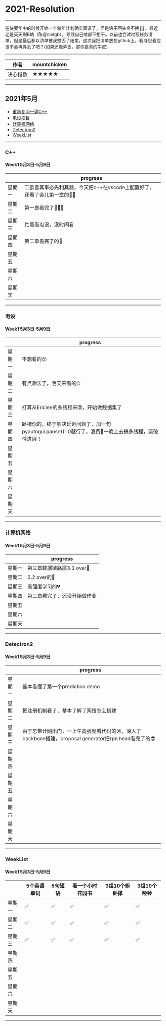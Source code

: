 # 2021-Resolution
****
在快要年中的时候开始一个新年计划确实离谱了，但是浪子回头金不换🤦‍♂️。最近老是天天刷B站（陈睿nmlgb），导致自己啥都不想干。以前也尝试过写任务清单，但是最后都以清单被我整丢了结束。这次我把清单放在github上，我寻思着应该不会再弄丢了吧？(如果还能弄丢，那你是真的牛皮)
****
|作者|mountchicken|
|---|---
|决心指数|★★★★★

****
## 2021年5月
* [重新复习一遍C++](#C++)
* [电设项目](#电设)
* [计算机网络](#计算机网络)
* [Detectron2](#Detectron2)
* [WeekList](#WeekList)
****
### C++
#### Week1 5月3日-5月9日
| |progress|
|----|----|
|星期一|工欲善其事必先利其器，今天把c++在vscode上配置好了，还看了会儿第一章的🏃‍♀️|
|星期二|第一章看完了🤸🏿‍♀️ |
|星期三|忙着看电设，没时间看|
|星期四|第二章看完了的💨|
|星期五| |
|星期六| | 
|星期天| |
****
### 电设
#### Week1 5月3日-5月9日
| |progress|
|----|----|
|星期一|不想看的😕 | 
|星期二|有点想法了，明天来看的🙄 | 
|星期三|打算从Ericlee的多线程来改，开始做数据集了| 
|星期四|卧槽你的，终于解决延迟问题了，加一句pyautogui.pause()=0就行了，浪费👴一晚上去搞多线程，突破性进展！ | 
|星期五| | 
|星期六| | 
|星期天| | 
****  
### 计算机网络
#### Week1 5月3日-5月9日
| |progress|
|----|----|
|星期一|第三章数据链路层3.1 over🤳 | 
|星期二|3.2 over的💟| 
|星期三|高强度学习的💔| 
|星期四|第三章看完了，还没开始做作业| 
|星期五| | 
|星期六| | 
|星期天| | 
****  
### Detectron2
#### Week1 5月3日-5月9日
| |progress|
|----|----|
|星期一|基本看懂了第一个prediction demo | 
|星期二|把注册机制看了，基本了解了网络怎么搭建| 
|星期三|由于忘带计网出门，一上午高强度看代码的😵，深入了backbone搭建，proposal generator把rpn head看完了的😎 |
|星期四| | 
|星期五| |
|星期六| |  
|星期天| | 
****  

### WeekList
#### Week1 5月3日-5月9日
| |5个英语单词|5句短语|看一个小时花园书|3组10个俯卧撑|3组10个哑铃|
|----|----|----|----|----|----|
|星期一|✅|✅|✅|✅|✅|
|星期二|✅|✅|✅|✅|✅|
|星期三|✅|✅|✅|✅|✅|
|星期四| | | | | |
|星期五| | | | | |
|星期六| | | | | | 
|星期天| | | | | |
****

